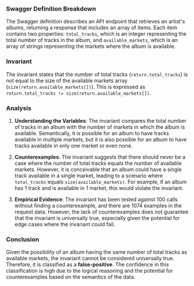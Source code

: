 ### Swagger Definition Breakdown
The Swagger definition describes an API endpoint that retrieves an artist's albums, returning a response that includes an array of items. Each item contains two properties: `total_tracks`, which is an integer representing the total number of tracks in the album, and `available_markets`, which is an array of strings representing the markets where the album is available.

### Invariant
The invariant states that the number of total tracks (`return.total_tracks`) is not equal to the size of the available markets array (`size(return.available_markets[])`). This is expressed as `return.total_tracks != size(return.available_markets[])`.

### Analysis
1. **Understanding the Variables**: The invariant compares the total number of tracks in an album with the number of markets in which the album is available. Semantically, it is possible for an album to have tracks available in multiple markets, but it is also possible for an album to have tracks available in only one market or even none.

2. **Counterexamples**: The invariant suggests that there should never be a case where the number of total tracks equals the number of available markets. However, it is conceivable that an album could have a single track available in a single market, leading to a scenario where `total_tracks` equals `size(available_markets)`. For example, if an album has 1 track and is available in 1 market, this would violate the invariant.

3. **Empirical Evidence**: The invariant has been tested against 100 calls without finding a counterexample, and there are 1074 examples in the request data. However, the lack of counterexamples does not guarantee that the invariant is universally true, especially given the potential for edge cases where the invariant could fail.

### Conclusion
Given the possibility of an album having the same number of total tracks as available markets, the invariant cannot be considered universally true. Therefore, it is classified as a **false-positive**. The confidence in this classification is high due to the logical reasoning and the potential for counterexamples based on the semantics of the data.
